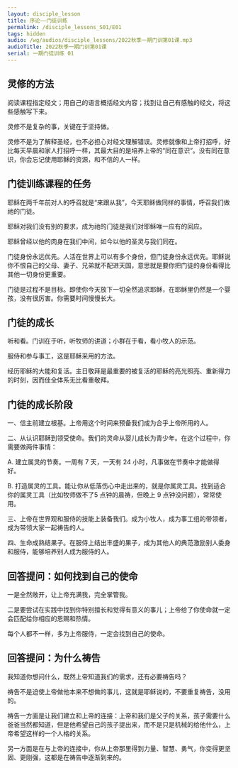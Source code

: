 ```yaml
---
layout: disciple_lesson
title: 序论——门徒训练
permalink: /disciple_lessons_S01/E01
tags: hidden
audio: /wg/audios/disciple_lessons/2022秋季一期门训第01课.mp3
audioTitle: 2022秋季一期门训第01课
serial: 一期门徒训练 01
---
```


## 灵修的方法

阅读课程指定经文；用自己的语言概括经文内容；找到让自己有感触的经文，将这些感触写下来。

灵修不是复杂的事，关键在于坚持做。

灵修不是为了解释圣经，也不必担心对经文理解错误。灵修就像和上帝打招呼，好比每天早晨和家人打招呼一样，其最大目的是培养上帝的“同在意识”。没有同在意识，你会忘记使用耶稣的资源，和不信的人一样。

## 门徒训练课程的任务

耶稣在两千年前对人的呼召就是“来跟从我”，今天耶稣做同样的事情，呼召我们做祂的门徒。

耶稣对我们没有别的要求，成为祂的⻔徒是我们对耶稣唯一应有的回应。

耶稣曾经以他的肉身在我们中间，如今以他的圣灵与我们同在。

门徒身份永远优先。人活在世界上可以有多个身份，但门徒身份永远优先。耶稣说你不恨自己的父母、妻子、兄弟就不配进天国，意思就是要你把门徒的身份看得比其他一切身份更重要。

门徒是过程不是目标。即使你今天放下一切全然追求耶稣，在耶稣里仍然是一个婴孩，没有很厉害。你需要时间慢慢长大。

## 门徒的成长

听和看。门训在于听，听牧师的讲道；小群在于看，看小牧人的示范。

服侍和参与事工，这是耶稣采用的方法。

经历耶稣的⼤能和复活。主日敬拜是最重要的被复活的耶稣的亮光照亮、重新得力的时刻，因而佳全体系无比看重敬拜。

## 门徒的成长阶段

一、信主前建立根基。上帝用这个时间来预备我们成为合乎上帝所用的人。

二、从认识耶稣到领受使命。我们的灵命从婴⼉成⻓为⻘少年。在这个过程中，你需要做两件事情：

A. 建⽴属灵的节奏。一周有 7 天，一天有 24 小时，凡事做在节奏中才能做得好。

B. 打造属灵的工具。能让你从低落伤心中走出来的，就是你属灵工具。找到适合你的属灵工具（比如牧师做不了5 点钟的晨祷，但晚上 9 点钟没问题），常常使用。

三、上帝在世界观和服侍的技能上装备我们。成为小牧人，成为事工组的带领者，成为带领大家一起祷告的人。

四、生命成熟结果子。在服侍上结出丰盛的果⼦，成为其他⼈的典范激励别⼈委身和服侍，能够培养别⼈成为服侍的⼈。

## 回答提问：如何找到自己的使命

一是全然敞开，让上帝充满我，完全掌管我。

二是要尝试在实践中找到你特别擅长和觉得有意义的事儿；上帝给了你使命就一定会匹配给你相应的恩赐和热情。

每个人都不一样，多为上帝服侍，一定会找到自己的使命。

## 回答提问：为什么祷告

我知道你想问什么，既然上帝知道我们的需求，还有必要祷告吗？

祷告不是迫使上帝做他本来不想做的事儿，这就是耶稣说的，不要重复祷告，没用的。

祷告一方面是让我们建立和上帝的连接：上帝和我们是父子的关系，孩子需要什么爸爸当然都知道，但是他希望自己的孩子提出来，而不是只是机械的给他什么，上帝希望这样的一个人格的关系。

另一方面是在与上帝的连接中，你从上帝那里得到力量、智慧、勇气，你变得更坚固、更刚强，这都是在祷告中逐渐到来的。